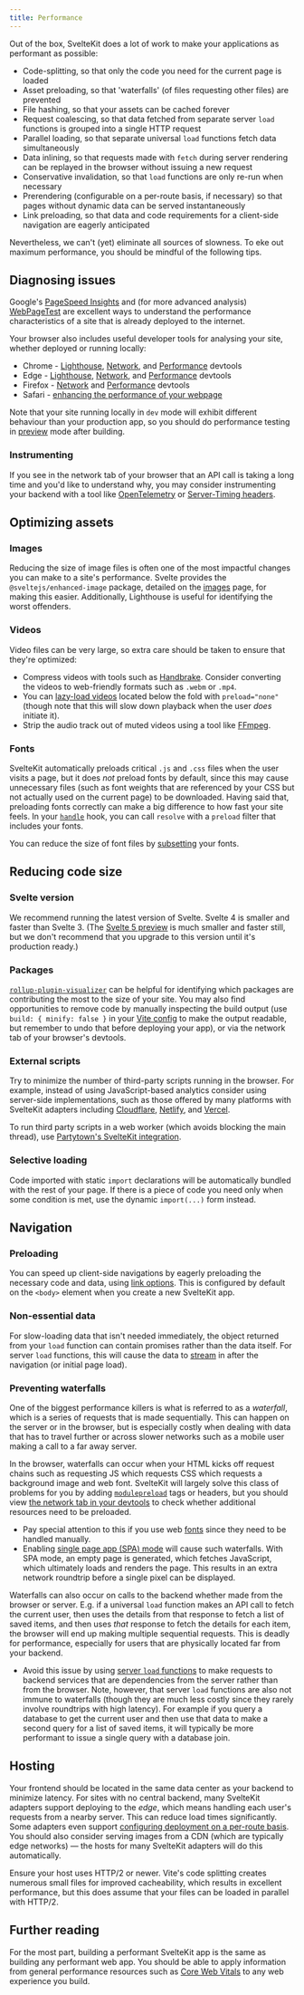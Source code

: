 ```yaml
---
title: Performance
---
```


Out of the box, SvelteKit does a lot of work to make your applications as performant as possible:

- Code-splitting, so that only the code you need for the current page is loaded
- Asset preloading, so that 'waterfalls' (of files requesting other files) are prevented
- File hashing, so that your assets can be cached forever
- Request coalescing, so that data fetched from separate server `load` functions is grouped into a single HTTP request
- Parallel loading, so that separate universal `load` functions fetch data simultaneously
- Data inlining, so that requests made with `fetch` during server rendering can be replayed in the browser without issuing a new request
- Conservative invalidation, so that `load` functions are only re-run when necessary
- Prerendering (configurable on a per-route basis, if necessary) so that pages without dynamic data can be served instantaneously
- Link preloading, so that data and code requirements for a client-side navigation are eagerly anticipated

Nevertheless, we can't (yet) eliminate all sources of slowness. To eke out maximum performance, you should be mindful of the following tips.

## Diagnosing issues

Google's [PageSpeed Insights](https://pagespeed.web.dev/) and (for more advanced analysis) [WebPageTest](https://www.webpagetest.org/) are excellent ways to understand the performance characteristics of a site that is already deployed to the internet.

Your browser also includes useful developer tools for analysing your site, whether deployed or running locally:

* Chrome - [Lighthouse](https://developer.chrome.com/docs/lighthouse/overview#devtools), [Network](https://developer.chrome.com/docs/devtools/network), and [Performance](https://developer.chrome.com/docs/devtools/performance) devtools
* Edge - [Lighthouse](https://learn.microsoft.com/en-us/microsoft-edge/devtools-guide-chromium/lighthouse/lighthouse-tool), [Network](https://learn.microsoft.com/en-us/microsoft-edge/devtools-guide-chromium/network/), and [Performance](https://learn.microsoft.com/en-us/microsoft-edge/devtools-guide-chromium/evaluate-performance/) devtools
* Firefox - [Network](https://firefox-source-docs.mozilla.org/devtools-user/network_monitor/) and [Performance](https://hacks.mozilla.org/2022/03/performance-tool-in-firefox-devtools-reloaded/) devtools
* Safari - [enhancing the performance of your webpage](https://developer.apple.com/library/archive/documentation/NetworkingInternetWeb/Conceptual/Web_Inspector_Tutorial/EnhancingyourWebpagesPerformance/EnhancingyourWebpagesPerformance.html)

Note that your site running locally in `dev` mode will exhibit different behaviour than your production app, so you should do performance testing in [preview](/docs/building-your-app#preview-your-app) mode after building.

### Instrumenting

If you see in the network tab of your browser that an API call is taking a long time and you'd like to understand why, you may consider instrumenting your backend with a tool like [OpenTelemetry](https://opentelemetry.io/) or [Server-Timing headers](https://developer.mozilla.org/en-US/docs/Web/HTTP/Headers/Server-Timing).

## Optimizing assets

### Images

Reducing the size of image files is often one of the most impactful changes you can make to a site's performance. Svelte provides the `@sveltejs/enhanced-image` package, detailed on the [images](images) page, for making this easier. Additionally, Lighthouse is useful for identifying the worst offenders.

### Videos

Video files can be very large, so extra care should be taken to ensure that they're optimized:

- Compress videos with tools such as [Handbrake](https://handbrake.fr/). Consider converting the videos to web-friendly formats such as `.webm` or `.mp4`.
- You can [lazy-load videos](https://web.dev/articles/lazy-loading-video) located below the fold with `preload="none"` (though note that this will slow down playback when the user _does_ initiate it).
- Strip the audio track out of muted videos using a tool like [FFmpeg](https://ffmpeg.org/).

### Fonts

SvelteKit automatically preloads critical `.js` and `.css` files when the user visits a page, but it does _not_ preload fonts by default, since this may cause unnecessary files (such as font weights that are referenced by your CSS but not actually used on the current page) to be downloaded. Having said that, preloading fonts correctly can make a big difference to how fast your site feels. In your [`handle`](hooks#server-hooks-handle) hook, you can call `resolve` with a `preload` filter that includes your fonts.

You can reduce the size of font files by [subsetting](https://web.dev/learn/performance/optimize-web-fonts#subset_your_web_fonts) your fonts.

## Reducing code size

### Svelte version

We recommend running the latest version of Svelte. Svelte 4 is smaller and faster than Svelte 3. (The [Svelte 5 preview](https://svelte-5-preview.vercel.app/) is much smaller and faster still, but we don't recommend that you upgrade to this version until it's production ready.)

### Packages

[`rollup-plugin-visualizer`](https://www.npmjs.com/package/rollup-plugin-visualizer) can be helpful for identifying which packages are contributing the most to the size of your site. You may also find opportunities to remove code by manually inspecting the build output (use `build: { minify: false }` in your [Vite config](https://vitejs.dev/config/build-options.html#build-minify) to make the output readable, but remember to undo that before deploying your app), or via the network tab of your browser's devtools.

### External scripts

Try to minimize the number of third-party scripts running in the browser. For example, instead of using JavaScript-based analytics consider using server-side implementations, such as those offered by many platforms with SvelteKit adapters including [Cloudflare](https://www.cloudflare.com/web-analytics/), [Netlify](https://docs.netlify.com/monitor-sites/site-analytics/), and [Vercel](https://vercel.com/docs/analytics).

To run third party scripts in a web worker (which avoids blocking the main thread), use [Partytown's SvelteKit integration](https://partytown.builder.io/sveltekit).

### Selective loading

Code imported with static `import` declarations will be automatically bundled with the rest of your page. If there is a piece of code you need only when some condition is met, use the dynamic `import(...)` form instead.

## Navigation

### Preloading

You can speed up client-side navigations by eagerly preloading the necessary code and data, using [link options](link-options). This is configured by default on the `<body>` element when you create a new SvelteKit app.

### Non-essential data

For slow-loading data that isn't needed immediately, the object returned from your `load` function can contain promises rather than the data itself. For server `load` functions, this will cause the data to [stream](load#streaming-with-promises) in after the navigation (or initial page load).

### Preventing waterfalls

One of the biggest performance killers is what is referred to as a _waterfall_, which is a series of requests that is made sequentially. This can happen on the server or in the browser, but is especially costly when dealing with data that has to travel further or across slower networks such as a mobile user making a call to a far away server.

In the browser, waterfalls can occur when your HTML kicks off request chains such as requesting JS which requests CSS which requests a background image and web font. SvelteKit will largely solve this class of problems for you by adding [`modulepreload`](https://developer.mozilla.org/en-US/docs/Web/HTML/Attributes/rel/modulepreload) tags or headers, but you should view [the network tab in your devtools](#diagnosing-issues) to check whether additional resources need to be preloaded.
- Pay special attention to this if you use web [fonts](#optimizing-assets-fonts) since they need to be handled manually.
- Enabling [single page app (SPA) mode](single-page-apps) will cause such waterfalls. With SPA mode, an empty page is generated, which fetches JavaScript, which ultimately loads and renders the page. This results in an extra network roundtrip before a single pixel can be displayed.

Waterfalls can also occur on calls to the backend whether made from the browser or server. E.g. if a universal `load` function makes an API call to fetch the current user, then uses the details from that response to fetch a list of saved items, and then uses _that_ response to fetch the details for each item, the browser will end up making multiple sequential requests. This is deadly for performance, especially for users that are physically located far from your backend.
- Avoid this issue by using [server `load` functions](/docs/load#universal-vs-server) to make requests to backend services that are dependencies from the server rather than from the browser. Note, however, that server `load` functions are also not immune to waterfalls (though they are much less costly since they rarely involve roundtrips with high latency). For example if you query a database to get the current user and then use that data to make a second query for a list of saved items, it will typically be more performant to issue a single query with a database join.

## Hosting

Your frontend should be located in the same data center as your backend to minimize latency. For sites with no central backend, many SvelteKit adapters support deploying to the _edge_, which means handling each user's requests from a nearby server. This can reduce load times significantly. Some adapters even support [configuring deployment on a per-route basis](https://kit.svelte.dev/docs/page-options#config). You should also consider serving images from a CDN (which are typically edge networks) — the hosts for many SvelteKit adapters will do this automatically.

Ensure your host uses HTTP/2 or newer. Vite's code splitting creates numerous small files for improved cacheability, which results in excellent performance, but this does assume that your files can be loaded in parallel with HTTP/2.

## Further reading

For the most part, building a performant SvelteKit app is the same as building any performant web app. You should be able to apply information from general performance resources such as [Core Web Vitals](https://web.dev/explore/learn-core-web-vitals) to any web experience you build.
